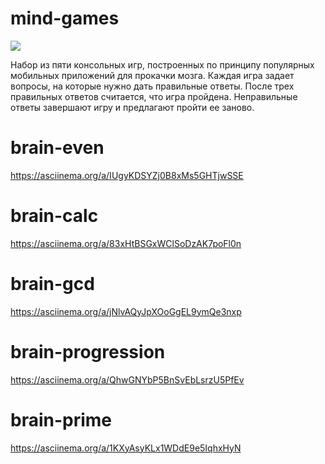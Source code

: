 # mind-games
<a href="https://codeclimate.com/github/Zaven477/mind-games/maintainability"><img src="https://api.codeclimate.com/v1/badges/1fd1680e3a60a6134dc0/maintainability" /></a>

Набор из пяти консольных игр, построенных по принципу популярных мобильных приложений для прокачки мозга. Каждая игра задает вопросы, на которые нужно дать правильные ответы. После трех правильных ответов считается, что игра пройдена. Неправильные ответы завершают игру и предлагают пройти ее заново.

# brain-even
https://asciinema.org/a/IUgyKDSYZj0B8xMs5GHTjwSSE
# brain-calc
https://asciinema.org/a/83xHtBSGxWClSoDzAK7poFl0n
# brain-gcd
https://asciinema.org/a/jNlvAQyJpXOoGgEL9ymQe3nxp
# brain-progression
https://asciinema.org/a/QhwGNYbP5BnSvEbLsrzU5PfEv
# brain-prime
https://asciinema.org/a/1KXyAsyKLx1WDdE9e5IqhxHyN
